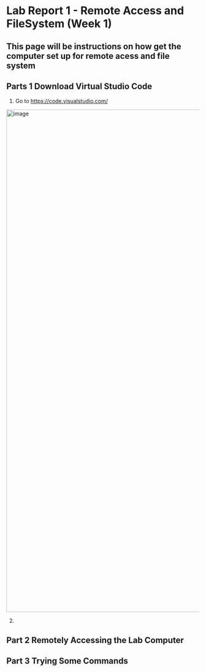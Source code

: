 # Lab Report 1 - Remote Access and FileSystem (Week 1)
This page will be instructions on how get the computer set up for remote acess and file system
---

## Parts 1 Download Virtual Studio Code
1. Go to https://code.visualstudio.com/
<img width="1310" alt="image" src="https://user-images.githubusercontent.com/89711106/230797513-35415e19-10e3-47a0-a0d9-df15dbde1d05.png">

2. 

## Part 2 Remotely Accessing the Lab Computer

## Part 3 Trying Some Commands
